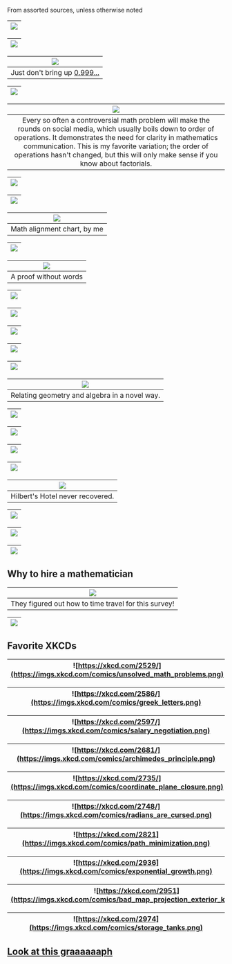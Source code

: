 From assorted sources, unless otherwise noted

|![](https://djt-online-ed.github.io/nonsense/parking.jpeg)|
|:-:|

|![](https://djt-online-ed.github.io/nonsense/noone.jpg)|
|:-:|

|![](https://djt-online-ed.github.io/nonsense/cakecutting.jpg)|
|:-:|
|Just don't bring up [0.999...](https://en.wikipedia.org/wiki/0.999...)|

|![](https://djt-online-ed.github.io/nonsense/derive.jpg)|
|:-:|

|![](https://djt-online-ed.github.io/nonsense/factorial.jpg)|
|:-:|
|Every so often a controversial math problem will make the rounds on social media, which usually boils down to order of operations. It demonstrates the need for clarity in mathematics communication. This is my favorite variation; the order of operations hasn't changed, but this will only make sense if you know about factorials.|

|![](https://djt-online-ed.github.io/nonsense/idtheft.jpg)|
|:-:|

|![](https://djt-online-ed.github.io/nonsense/tomgauld_dangerous.jpg)|
|:-:|

|![](https://djt-online-ed.github.io/nonsense/mathalign.png)|
|:-:|
|Math alignment chart, by me|

|![](https://djt-online-ed.github.io/nonsense/meme.jpg)|
|:-:|

|![](https://djt-online-ed.github.io/nonsense/mouthproof.jpg)|
|:-:|
|A proof without words|

|![](https://djt-online-ed.github.io/nonsense/paranormal.jpg)|
|:-:|

|![](https://djt-online-ed.github.io/nonsense/playlist.jpeg)|
|:-:|

|![](https://djt-online-ed.github.io/nonsense/powersdonotdistribute.jpg)|
|:-:|

|![](https://djt-online-ed.github.io/nonsense/radius.jpg)|
|:-:|

|![](https://djt-online-ed.github.io/nonsense/sick.jpg)|
|:-:|

|![](https://djt-online-ed.github.io/nonsense/sillyproof.jpg)|
|:-:|
|Relating geometry and algebra in a novel way.|

|![](https://djt-online-ed.github.io/nonsense/threezero.jpg)|
|:-:|

|![](https://djt-online-ed.github.io/nonsense/twenty.jpg)|
|:-:|

|![](https://djt-online-ed.github.io/nonsense/slaps.jpg)|
|:-:|

|![](https://djt-online-ed.github.io/nonsense/barber.png)|
|:-:|

|![](https://djt-online-ed.github.io/nonsense/1star.jpg)|
|:-:|
|Hilbert's Hotel never recovered.|

|![](https://djt-online-ed.github.io/nonsense/cancel.jpg)|
|:-:|

|![](https://djt-online-ed.github.io/nonsense/basecase.jpg)|
|:-:|

|![](https://djt-online-ed.github.io/nonsense/taylor.jpg)|
|:-:|

## Why to hire a mathematician

|![](https://djt-online-ed.github.io/nonsense/crimegraph.jpg)|
|:-:|
|They figured out how to time travel for this survey!|

|![](https://djt-online-ed.github.io/nonsense/deal2.jpg)|
|:-:|


## Favorite XKCDs

|![https://xkcd.com/2529/](https://imgs.xkcd.com/comics/unsolved_math_problems.png)
|:-:|

|![https://xkcd.com/2586/](https://imgs.xkcd.com/comics/greek_letters.png)
|:-:|

|![https://xkcd.com/2597/](https://imgs.xkcd.com/comics/salary_negotiation.png)
|:-:|

|![https://xkcd.com/2681/](https://imgs.xkcd.com/comics/archimedes_principle.png)|
|:-:|

|![https://xkcd.com/2735/](https://imgs.xkcd.com/comics/coordinate_plane_closure.png)|
|:-:|

|![https://xkcd.com/2748/](https://imgs.xkcd.com/comics/radians_are_cursed.png)|
|:-:|

|![https://xkcd.com/2821](https://imgs.xkcd.com/comics/path_minimization.png)|
|:-:|

|![https://xkcd.com/2936](https://imgs.xkcd.com/comics/exponential_growth.png)|
|:-:|

|![https://xkcd.com/2951](https://imgs.xkcd.com/comics/bad_map_projection_exterior_kansas.png)|
|:-:|

|![https://xkcd.com/2974](https://imgs.xkcd.com/comics/storage_tanks.png)|
|:-:|

## [Look at this graaaaaaph](https://djt-online-ed.github.io/nonsense/lookatthisgraph.mp4)

